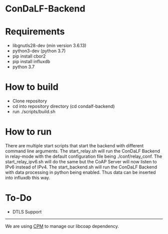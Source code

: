 # ConDaLF-Backend

# Requirements

- libgnutls28-dev (min version 3.6.13)
- python3-dev (python 3.7)
- pip install cbor2
- pip install influxdb
- python 3.7

# How to build

- Clone repository
- cd into repository directory (cd condalf-backend)
- run ./scripts/build.sh

# How to run

There are multiple start scripts that start the backend with different command line arguments.
The start_relay.sh will run the ConDaLF Backend in relay-mode with the default configuration file being ./conf/relay_conf.
The start_relay_ipv6.sh will do the same but the CoAP Server will now listen to IPv6 instead of IPv4.
The start_backend.sh will run the ConDaLF Backend with data processing in python being enabled. Thus data can be inserted into influxdb this way.

# To-Do

- DTLS Support

---

We are using [CPM](https://github.com/cpm-cmake/CPM.cmake) to manage our libcoap dependency.
